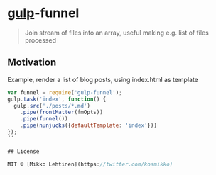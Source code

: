 # [gulp](http://gulpjs.com)-funnel

> Join stream of files into an array, useful making e.g. list of files processed

## Motivation

Example, render a list of blog posts, using index.html as template

```javascript
var funnel = require('gulp-funnel');
gulp.task('index', function() {
  gulp.src('./posts/*.md')
    .pipe(frontMatter(fmOpts))
    .pipe(funnel())
    .pipe(nunjucks({defaultTemplate: 'index'}))
});
´´

## License

MIT © [Mikko Lehtinen](https://twitter.com/kosmikko)
